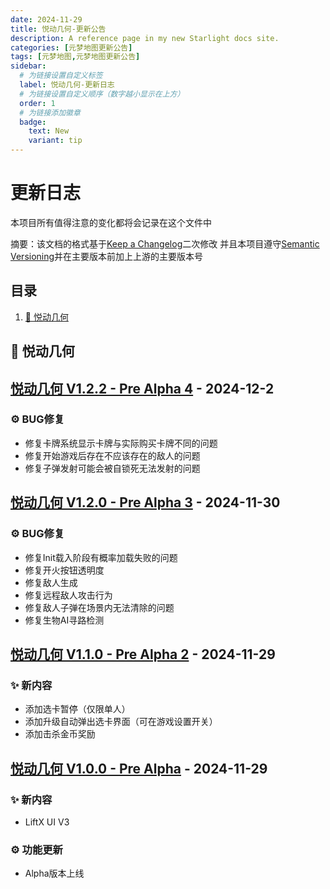 ```yaml
---
date: 2024-11-29
title: 悦动几何-更新公告
description: A reference page in my new Starlight docs site.
categories: [元梦地图更新公告]
tags: [元梦地图,元梦地图更新公告]
sidebar:
  # 为链接设置自定义标签
  label: 悦动几何-更新日志
  # 为链接设置自定义顺序（数字越小显示在上方）
  order: 1
  # 为链接添加徽章
  badge:
    text: New
    variant: tip
---
```


# 更新日志
本项目所有值得注意的变化都将会记录在这个文件中

摘要：该文档的格式基于[Keep a Changelog](https://keepachangelog.com/en/1.0.0/)二次修改
并且本项目遵守[Semantic Versioning](https://semver.org/spec/v2.0.0.html)并在主要版本前加上上游的主要版本号

## 目录

1. [🔖 悦动几何](#CataLogs-GeoRising-V1)


## <a id="CataLogs-GeoRising-V1"></a>🔖 悦动几何

## [悦动几何 V1.2.2 - Pre Alpha 4]() - 2024-12-2

### ⚙️ BUG修复
- 修复卡牌系统显示卡牌与实际购买卡牌不同的问题
- 修复开始游戏后存在不应该存在的敌人的问题
- 修复子弹发射可能会被自锁死无法发射的问题

## [悦动几何 V1.2.0 - Pre Alpha 3]() - 2024-11-30

### ⚙️ BUG修复
- 修复Init载入阶段有概率加载失败的问题
- 修复开火按钮透明度
- 修复敌人生成
- 修复远程敌人攻击行为
- 修复敌人子弹在场景内无法清除的问题
- 修复生物AI寻路检测

## [悦动几何 V1.1.0 - Pre Alpha 2]() - 2024-11-29

### ✨ 新内容
- 添加选卡暂停（仅限单人）
- 添加升级自动弹出选卡界面（可在游戏设置开关）
- 添加击杀金币奖励

## [悦动几何 V1.0.0 - Pre Alpha]() - 2024-11-29

### ✨ 新内容
- LiftX UI V3

### ⚙️ 功能更新
- Alpha版本上线
